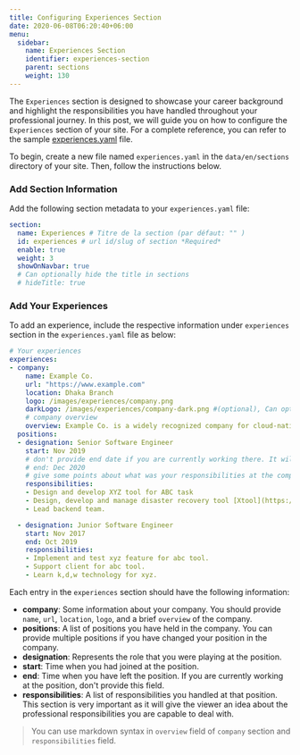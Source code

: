 ```yaml
---
title: Configuring Experiences Section
date: 2020-06-08T06:20:40+06:00
menu:
  sidebar:
    name: Experiences Section
    identifier: experiences-section
    parent: sections
    weight: 130
---
```


The `Experiences` section is designed to showcase your career background and highlight the responsibilities you have handled throughout your professional journey. In this post, we will guide you on how to configure the `Experiences` section of your site. For a complete reference, you can refer to the sample [experiences.yaml](https://github.com/hugo-toha/hugo-toha.github.io/blob/main/data/en/sections/experiences.yaml) file.

To begin, create a new file named `experiences.yaml` in the `data/en/sections` directory of your site. Then, follow the instructions below.

### Add Section Information

Add the following section metadata to your `experiences.yaml` file:

```yaml
section:
  name: Experiences # Titre de la section (par défaut: "" )
  id: experiences # url id/slug of section *Required*
  enable: true
  weight: 3
  showOnNavbar: true
  # Can optionally hide the title in sections
  # hideTitle: true 
```

### Add Your Experiences

To add an experience, include the respective information under `experiences` section in the `experiences.yaml` file as below:

```yaml
# Your experiences
experiences:
- company:
    name: Example Co.
    url: "https://www.example.com"
    location: Dhaka Branch
    logo: /images/experiences/company.png
    darkLogo: /images/experiences/company-dark.png #(optional), Can optionally show a different logo for dark theme
    # company overview
    overview: Example Co. is a widely recognized company for cloud-native development. It builds tools for Kubernetes.
  positions:
  - designation: Senior Software Engineer
    start: Nov 2019
    # don't provide end date if you are currently working there. It will be replaced by "Present"
    # end: Dec 2020
    # give some points about what was your responsibilities at the company.
    responsibilities:
    - Design and develop XYZ tool for ABC task
    - Design, develop and manage disaster recovery tool [Xtool](https://www.example.com) that backup Kubernetes volumes, databases, and cluster's resource definition.
    - Lead backend team.

  - designation: Junior Software Engineer
    start: Nov 2017
    end: Oct 2019
    responsibilities:
    - Implement and test xyz feature for abc tool.
    - Support client for abc tool.
    - Learn k,d,w technology for xyz.
```

Each entry in the `experiences` section should have the following information:

- **company**: Some information about your company. You should provide `name`, `url`, `location`, `logo`, and a brief `overview` of the company.
- **positions**: A list of positions you have held in the company. You can provide multiple positions if you have changed your position in the company.
- **designation**: Represents the role that you were playing at the position.
- **start**: Time when you had joined at the position.
- **end**: Time when you have left the position. If you are currently working at the position, don't provide this field.
- **responsibilities**: A list of responsibilities you handled at that position. This section is very important as it will give the viewer an idea about the professional responsibilities you are capable to deal with.

> You can use markdown syntax in `overview` field of `company` section and `responsibilities` field.

<!-- {{< vs 2 >}}

The following image shows how the contents of `experiences.yaml` are mapped into the `Experiences` section.

{{< img src="images/experiences.png" >}} -->
